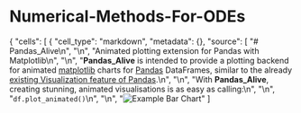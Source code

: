 # Numerical-Methods-For-ODEs


{
 "cells": [
  {
   "cell_type": "markdown",
   "metadata": {},
   "source": [
    "# Pandas_Alive\n",
    "\n",
    "Animated plotting extension for Pandas with Matplotlib\n",
    "\n",
    "**Pandas_Alive** is intended to provide a plotting backend for animated [matplotlib](https://matplotlib.org/) charts for [Pandas](https://pandas.pydata.org/) DataFrames, similar to the already [existing Visualization feature of Pandas](https://pandas.pydata.org/pandas-docs/stable/visualization.html).\n",
    "\n",
    "With **Pandas_Alive**, creating stunning, animated visualisations is as easy as calling:\n",
    "\n",
    "`df.plot_animated()`\n",
    "\n",
    "![Example Bar Chart](examples/example-barh-chart.gif)"
   ]

